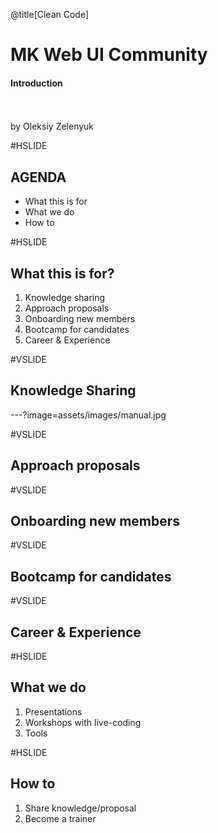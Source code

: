 @title[Clean Code]

# <span class="gold">MK</span> Web UI Community

#### Introduction
<br>
<br>
<span class="byline">by Oleksiy Zelenyuk</span>

#HSLIDE
## AGENDA
- What this is for <!-- .element: class="fragment" -->
- What we do       <!-- .element: class="fragment" -->
- How to           <!-- .element: class="fragment" -->

#HSLIDE
## What this is for?

1. Knowledge sharing       <!-- .element: class="fragment" -->
1. Approach proposals      <!-- .element: class="fragment" -->
1. Onboarding new members  <!-- .element: class="fragment" -->
1. Bootcamp for candidates <!-- .element: class="fragment" -->
1. Career & Experience     <!-- .element: class="fragment" -->

#VSLIDE

## Knowledge Sharing

---?image=assets/images/manual.jpg

#VSLIDE

## Approach proposals

#VSLIDE

## Onboarding new members

#VSLIDE

## Bootcamp for candidates

#VSLIDE

## Career & Experience

#HSLIDE

## What we do

1. Presentations              <!-- .element: class="fragment" -->
1. Workshops with live-coding <!-- .element: class="fragment" -->
1. Tools                      <!-- .element: class="fragment" -->

#HSLIDE
## How to

1. Share knowledge/proposal <!-- .element: class="fragment" -->
1. Become a trainer         <!-- .element: class="fragment" -->

